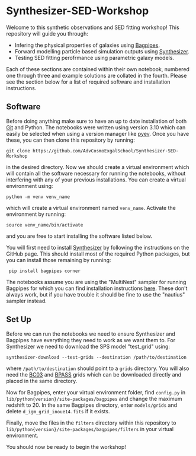 # Synthesizer-SED-Workshop

Welcome to this synthetic observations and SED fitting workshop! This repository will guide you through:

- Infering the physical properties of galaxies using [Bagpipes](https://github.com/ACCarnall/bagpipes).
- Forward modelling particle based simulation outputs using [Synthesizer](https://github.com/flaresimulations/synthesizer).
- Testing SED fitting perofrmance using parametric galaxy models.

Each of these sections are contained within their own notebook, numbered one through three and example solutions are collated in the fourth. Please see the section below for a list of required software and installation instructions.

## Software

Before doing anything make sure to have an up to date installation of both [Git](https://git-scm.com/book/en/v2/Getting-Started-Installing-Git) and Python. The notebooks were written using version 3.10 which can easily be selected when using a version manager like [pyev](https://github.com/pyenv/pyenv). Once you have these, you can then clone this repository by running:
```
git clone https://github.com/AdvCosmoExgalSchool/Synthesizer-SED-Workshop
```
in the desired directory. Now we should create a virtual environment which will contain all the software necessary for running the notebooks, without interfering with any of your previous installations. You can create a virtual environment using:
```
python -m venv venv_name
```
which will create a virtual environment named `venv_name`. Activate the environment by running:
```
source venv_name/bin/activate
```
and you are free to start installing the software listed below. 

You will first need to install [Synthesizer](https://github.com/flaresimulations/synthesizer) by following the instructions on the GitHub page. This should install most of the required Python packages, but you can install those remaining by running:
```
 pip install bagpipes corner
```
The notebooks assume you are using the "MultiNest" sampler for running Bagpipes for which you can find installation instructions [here](https://bagpipes.readthedocs.io/en/latest/index.html). These don't always work, but if you have trouble it should be fine to use the "nautius" sampler instead.

## Set Up

Before we can run the notebooks we need to ensure Synthesizer and Bagpipes have everything they need to work as we want them to. For Synthesizer we need to download the SPS model "test_grid" using:
```
synthesizer-download --test-grids --destination /path/to/destination
```
where `/path/to/destination` should point to a `grids` directory. You will also need the [BC03](https://www.dropbox.com/scl/fo/3n8v3o4m85b0t8fl8pm0n/h?dl=0&e=1&preview=bc03_chabrier03-0.1%2C100.hdf5&rlkey=9x4cijjnmvw5m6plnyovywuva) and [BPASS](https://www.dropbox.com/scl/fo/3n8v3o4m85b0t8fl8pm0n/h?dl=0&e=1&preview=bpass-2.2.1-bin_chabrier03-0.1%2C300.0_cloudy-c23.01-sps.hdf5&rlkey=9x4cijjnmvw5m6plnyovywuva) grids which can be downloaded directly and placed in the same directory.

Now for Bagpipes, enter your virtual environment folder, find `config.py` in `lib/python{version}/site-packages/bagpipes` and change the maximum redshift to 20. In the same Bagpipes directory, enter `models/grids` and delete `d_igm_grid_inoue14.fits` if it exists.

Finally, move the files in the `filters` directory within this repository to `lib/python{version}/site-packages/bagpipes/filters` in your virtual environment.

You should now be ready to begin the workshop!